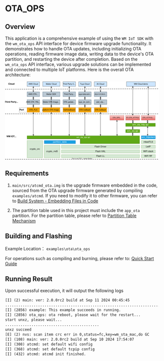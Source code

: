 # OTA_OPS

## Overview
This application is a comprehensive example of using the `WM IoT SDK` with the `wm_ota_ops` API interface for device firmware upgrade functionality. It demonstrates how to handle OTA updates, including initializing OTA operations, reading firmware image data, writing data to the device's OTA partition, and restarting the device after completion. Based on the `wm_ota_ops` API interface, various upgrade solutions can be implemented and connected to multiple IoT platforms. Here is the overall OTA architecture:

![OTA Architecture](./figure/ota_architecture.svg)

## Requirements

1. `main/src/atcmd_ota.img` is the upgrade firmware embedded in the code, sourced from the OTA upgrade firmware generated by compiling `examples/atcmd`. If you need to modify it to other firmware, you can refer to [Build System - Embedding Files in Code](https://doc.winnermicro.net/w800/en/2.2-beta.2/component_guides/build_system.html#embedding-files-in-code)

2. The partition table used in this project must include the `app_ota` partition. For the partition table, please refer to [Partition Table Mechanism](https://doc.winnermicro.net/w800/en/2.2-beta.2/component_guides/partition_table.html)


## Building and Flashing

Example Location： `examples\ota\ota_ops`

For operations such as compiling and burning, please refer to: [Quick Start Guide](https://doc.winnermicro.net/w800/en/2.2-beta.2/get_started/index.html)


## Running Result

Upon successful execution, it will output the following logs

```
[I] (2) main: ver: 2.0.0rc2 build at Sep 11 2024 00:45:45
....................................................................................................
[I] (2856) example: This example succeeds in running.
[I] (2856) ota_ops: ota reboot, please wait for the restart...
start unxz, please wait...
...........................................
unxz succeed
[E] (2) nvs: scan item crc err in 0,status=fc,key=wm_sta_mac,do GC
[I] (108) main: ver: 2.0.0rc2 build at Sep 10 2024 17:54:07
[I] (308) atcmd: set default wifi config
[I] (368) atcmd: set default tcpip config
[I] (432) atcmd: atcmd init finished.
```